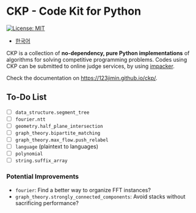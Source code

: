 # CKP - Code Kit for Python

[![License: MIT](https://img.shields.io/badge/License-MIT-yellow.svg)](https://opensource.org/licenses/MIT)

- [한국어](README.ko-KR.md)

CKP is a collection of **no-dependency, pure Python implementations** of algorithms for solving competitive programming problems. Codes using CKP can be submitted to online judge services, by using [impacker](https://github.com/123jimin/impacker).

Check the documentation on <https://123jimin.github.io/ckp/>.

## To-Do List

- [ ] `data_structure.segment_tree`
- [ ] `fourier.ntt`
- [ ] `geometry.half_plane_intersection`
- [ ] `graph_theory.bipartite_matching`
- [ ] `graph_theory.max_flow.push_relabel`
- [ ] `language` (plaintext to languages)
- [ ] `polynomial`
- [ ] `string.suffix_array`

### Potential Improvements

- `fourier`: Find a better way to organize FFT instances?
- `graph_theory.strongly_connected_components`: Avoid stacks without sacrificing performance?